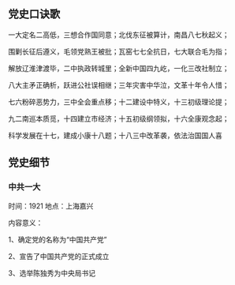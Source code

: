 ## 党史口诀歌

一大定名二高低，三想合作国同意；北伐东征被算计，南昌八七秋起义；

围剿长征后遵义，毛领党熟王被批；瓦窑七七全抗日，七大联合毛为指；

解放辽淮津渡毕，二中执政转城里；全新中国四九屹，一化三改社制立；

八大主矛正确析，跃进公社误相继；三年灾害中华泣，文革十年令人惜；

七六粉碎恶势力，三中全会重点移；十二建设中特义，十三初级理论提；

九二南巡本质觅，十四建立市经济；十五初级纲领拟，十六全康观念起；

科学发展在十七，建成小康十八题；十八三中改革袭，依法治国国人喜

## 党史细节

### 中共一大  

时间：1921    地点：上海嘉兴 

内容意义：

1、确定党的名称为“中国共产党”

2、宣告了中国共产党的正式成立

3、选举陈独秀为中央局书记